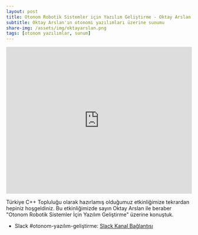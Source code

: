 ```yaml
---
layout: post
title: Otonom Robotik Sistemler için Yazılım Geliştirme - Oktay Arslan
subtitle: Oktay Arslan'ın otonomi yazılımları üzerine sunumu
share-img: /assets/img/oktayarslan.png
tags: [otonom yazılımlar, sunum]
---
```


<iframe width="100%" height="400" src="https://www.youtube.com/embed/N0nJOltQU7w" frameborder="0" allow="accelerometer; autoplay; clipboard-write; encrypted-media; gyroscope; picture-in-picture" allowfullscreen></iframe>

Türkiye C++ Topluluğu olarak hazırlamış olduğumuz etkinliğimize tekrardan hepiniz hoşgeldiniz.
Bu etkinliğimizde sayın Oktay Arslan ile beraber "Otonom Robotik Sistemler İçin Yazılım Geliştirme" üzerine konuştuk.

- Slack #otonom-yazılım-geliştirme: [Slack Kanal Bağlantısı](https://trcpp.slack.com/archives/C01BXRRPZ28)

